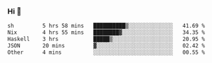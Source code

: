 ### Hi 👋

<!--START_SECTION:waka-->

```txt
sh         5 hrs 58 mins   ██████████▒░░░░░░░░░░░░░░   41.69 %
Nix        4 hrs 55 mins   ████████▓░░░░░░░░░░░░░░░░   34.35 %
Haskell    3 hrs           █████▒░░░░░░░░░░░░░░░░░░░   20.95 %
JSON       20 mins         ▓░░░░░░░░░░░░░░░░░░░░░░░░   02.42 %
Other      4 mins          ░░░░░░░░░░░░░░░░░░░░░░░░░   00.55 %
```

<!--END_SECTION:waka-->
